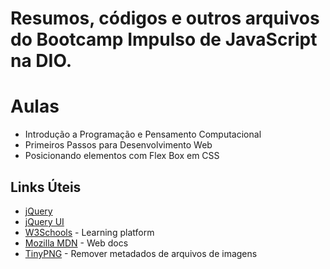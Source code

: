 # Resumos, códigos e outros arquivos do Bootcamp Impulso de JavaScript na DIO.

# Aulas
- Introdução a Programação e Pensamento Computacional
- Primeiros Passos para Desenvolvimento Web 
- Posicionando elementos com Flex Box em CSS


## Links Úteis
- [jQuery](https://jquery.com/)
- [jQuery UI](https://jqueryui.com/)
- [W3Schools](https://www.w3schools.com/) - Learning platform
- [Mozilla MDN](https://developer.mozilla.org/en-US/) - Web docs
- [TinyPNG](https://tinypng.com/) - Remover metadados de arquivos de imagens